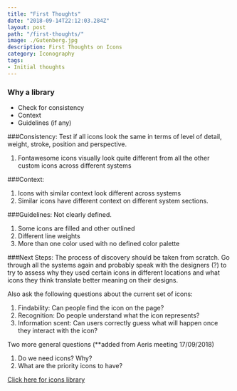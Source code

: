 ```yaml
---
title: "First Thoughts"
date: "2018-09-14T22:12:03.284Z"
layout: post
path: "/first-thoughts/"
image: ./Gutenberg.jpg
description: First Thoughts on Icons
category: Iconography
tags:
- Initial thoughts
---
```


### Why a library

- Check for consistency
- Context
- Guidelines (if any)

###Consistency:
Test if all icons look the same in terms of level of detail, weight, stroke, position and perspective. 

1. Fontawesome icons visually look quite different from all the other custom icons across different systems

###Context: 
1. Icons with similar context look different across systems
2. Similar icons have different context on different system sections. 

###Guidelines:
Not clearly defined.  
1. Some icons are filled and other outlined
2. Different line weights
3. More than one color used with no defined color palette

###Next Steps:
The process of discovery should be taken from scratch. Go through all the systems again and probably speak with the designers (?) to try to assess why they used certain icons in different locations and what icons they think translate better meaning on their designs.  

Also ask the following questions about the current set of icons:
1. Findability: Can people find the icon on the page?
2. Recognition: Do people understand what the icon represents?
3. Information scent: Can users correctly guess what will happen once they interact with the icon?

Two more general questions (**added from Aeris meeting 17/09/2018)
1. Do we need icons? Why?
2. What are the priority icons to have?

[Click here for icons library](./icons)